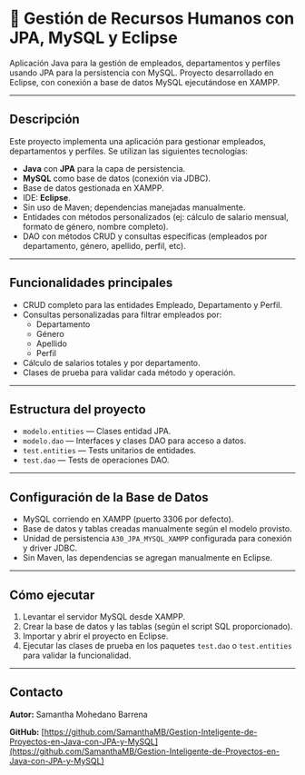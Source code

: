 # 🚀 Gestión de Recursos Humanos con JPA, MySQL y Eclipse

Aplicación Java para la gestión de empleados, departamentos y perfiles usando JPA para la persistencia con MySQL. Proyecto desarrollado en Eclipse, con conexión a base de datos MySQL ejecutándose en XAMPP.

---

## Descripción

Este proyecto implementa una aplicación para gestionar empleados, departamentos y perfiles. Se utilizan las siguientes tecnologías:

- **Java** con **JPA** para la capa de persistencia.
- **MySQL** como base de datos (conexión via JDBC).
- Base de datos gestionada en XAMPP.
- IDE: **Eclipse**.
- Sin uso de Maven; dependencias manejadas manualmente.
- Entidades con métodos personalizados (ej: cálculo de salario mensual, formato de género, nombre completo).
- DAO con métodos CRUD y consultas específicas (empleados por departamento, género, apellido, perfil, etc).

---

## Funcionalidades principales

- CRUD completo para las entidades Empleado, Departamento y Perfil.
- Consultas personalizadas para filtrar empleados por:
  - Departamento
  - Género
  - Apellido
  - Perfil
- Cálculo de salarios totales y por departamento.
- Clases de prueba para validar cada método y operación.

---

## Estructura del proyecto

- `modelo.entities` — Clases entidad JPA.
- `modelo.dao` — Interfaces y clases DAO para acceso a datos.
- `test.entities` — Tests unitarios de entidades.
- `test.dao` — Tests de operaciones DAO.

---

## Configuración de la Base de Datos

- MySQL corriendo en XAMPP (puerto 3306 por defecto).
- Base de datos y tablas creadas manualmente según el modelo provisto.
- Unidad de persistencia `A30_JPA_MYSQL_XAMPP` configurada para conexión y driver JDBC.
- Sin Maven, las dependencias se agregan manualmente en Eclipse.

---

## Cómo ejecutar

1. Levantar el servidor MySQL desde XAMPP.
2. Crear la base de datos y las tablas (según el script SQL proporcionado).
3. Importar y abrir el proyecto en Eclipse.
4. Ejecutar las clases de prueba en los paquetes `test.dao` o `test.entities` para validar la funcionalidad.

---

## Contacto

**Autor:** Samantha Mohedano Barrena 

**GitHub:** [https://github.com/SamanthaMB/Gestion-Inteligente-de-Proyectos-en-Java-con-JPA-y-MySQL](https://github.com/SamanthaMB/Gestion-Inteligente-de-Proyectos-en-Java-con-JPA-y-MySQL)

